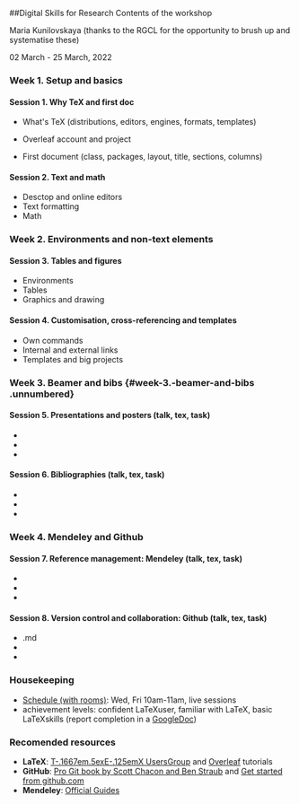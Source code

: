 ##Digital Skills for Research
Contents of the workshop

Maria Kunilovskaya (thanks to the RGCL for the opportunity to brush up and systematise these)

02 March - 25 March, 2022


### Week 1. Setup and basics

#### Session 1. Why TeX and first doc

-   What's TeX (distributions, editors, engines, formats, templates)

-   Overleaf account and project

-   First document (class, packages, layout, title, sections, columns)

#### Session 2. Text and math

-   Desctop and online editors
-   Text formatting
-   Math

### Week 2. Environments and non-text elements

#### Session 3. Tables and figures

-   Environments
-   Tables
-   Graphics and drawing

#### Session 4. Customisation, cross-referencing and templates

-   Own commands
-   Internal and external links
-   Templates and big projects

### Week 3. Beamer and bibs {#week-3.-beamer-and-bibs .unnumbered}

#### Session 5. Presentations and posters (talk, tex, task)

-   
-   
-   

#### Session 6. Bibliographies (talk, tex, task)

-   
-   
-   

### Week 4. Mendeley and Github

#### Session 7. Reference management: Mendeley (talk, tex, task)

-   
-   
-   

#### Session 8. Version control and collaboration: Github (talk, tex, task)

-   .md
-
-

### Housekeeping
-   [Schedule (with rooms)](https://wlv.instructure.com/courses/33429/pages/latex-and-mendeley-workshop):
    Wed, Fri 10am-11am, live sessions
-   achievement levels: confident LaTeXuser, familiar with LaTeX, basic
    LaTeXskills (report completion in a [GoogleDoc]())

### Recomended resources

-   **LaTeX**: [T-.1667em.5exE-.125emX UsersGroup](https://tug.org/begin.html) and
    [Overleaf](https://www.overleaf.com/learn/latex/Learn_LaTeX_in_30_minutes) tutorials
-   **GitHub**: [Pro Git book by Scott Chacon and Ben Straub](https://git-scm.com/book/en/v2) and [Get started from  github.com](https://docs.github.com/en/get-started)
-   **Mendeley**: [Official Guides](https://www.mendeley.com/guides)
